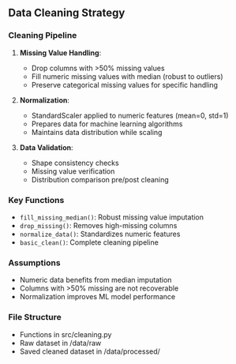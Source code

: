 ## Data Cleaning Strategy

### Cleaning Pipeline
1. **Missing Value Handling**:
   - Drop columns with >50% missing values
   - Fill numeric missing values with median (robust to outliers)
   - Preserve categorical missing values for specific handling

2. **Normalization**:
   - StandardScaler applied to numeric features (mean=0, std=1)
   - Prepares data for machine learning algorithms
   - Maintains data distribution while scaling

3. **Data Validation**:
   - Shape consistency checks
   - Missing value verification
   - Distribution comparison pre/post cleaning

### Key Functions
- `fill_missing_median()`: Robust missing value imputation
- `drop_missing()`: Removes high-missing columns
- `normalize_data()`: Standardizes numeric features
- `basic_clean()`: Complete cleaning pipeline

### Assumptions
- Numeric data benefits from median imputation
- Columns with >50% missing are not recoverable
- Normalization improves ML model performance

### File Structure
- Functions in src/cleaning.py
- Raw dataset in /data/raw
- Saved cleaned dataset in /data/processed/